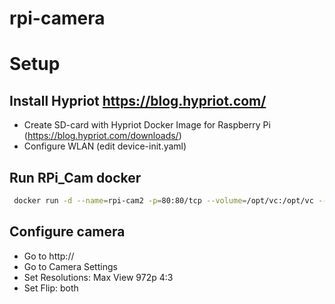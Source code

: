 # rpi-camera

# Setup
## Install Hypriot https://blog.hypriot.com/ 
- Create SD-card with Hypriot Docker Image for Raspberry Pi (https://blog.hypriot.com/downloads/)
- Configure WLAN (edit device-init.yaml)

## Run RPi_Cam docker
```bash
 docker run -d --name=rpi-cam2 -p=80:80/tcp --volume=/opt/vc:/opt/vc --device=/dev/vchiq --device=/dev/vcsm droogmic/rpi-cam-web
```

## Configure camera
- Go to http://<IP>
- Go to Camera Settings
- Set Resolutions: Max View 972p 4:3
- Set Flip: both
